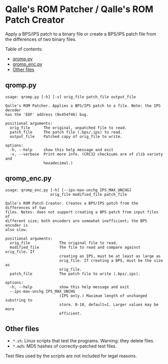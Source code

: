 # Qalle's ROM Patcher / Qalle's ROM Patch Creator
Apply a BPS/IPS patch to a binary file or create a BPS/IPS patch file from the
differences of two binary files.

Table of contents:
* [qromp.py](#qromppy)
* [qromp_enc.py](#qromp_encpy)
* [Other files](#other-files)

## qromp.py
```
usage: qromp.py [-h] [-v] orig_file patch_file output_file

Qalle's ROM Patcher. Applies a BPS/IPS patch to a file. Note: the IPS decoder
has the 'EOF' address (0x454f46) bug.

positional arguments:
  orig_file      The original, unpatched file to read.
  patch_file     The patch file (.bps/.ips) to read.
  output_file    Patched copy of orig_file to write.

options:
  -h, --help     show this help message and exit
  -v, --verbose  Print more info. (CRC32 checksums are of zlib variety and
                 hexadecimal.)
```

## qromp_enc.py
```
usage: qromp_enc.py [-h] [--ips-max-unchg IPS_MAX_UNCHG]
                    orig_file modified_file patch_file

Qalle's ROM Patch Creator. Creates a BPS/IPS patch from the differences of two
files. Notes: does not support creating a BPS patch from input files of
different size; both encoders are somewhat inefficient; the BPS encoder is
also slow.

positional arguments:
  orig_file             The original file to read.
  modified_file         The file to read and compare against orig_file. If
                        creating an IPS, must be at least as large as
                        orig_file. If creating a BPS, must be the size as
                        orig_file.
  patch_file            The patch file to write (.bps/.ips).

options:
  -h, --help            show this help message and exit
  --ips-max-unchg IPS_MAX_UNCHG
                        (IPS only.) Maximum length of unchanged substring to
                        store. 0-10, default=1. Larger values may be more
                        efficient.
```

## Other files
* `*.sh`: Linux scripts that test the programs. Warning: they delete files.
* `*.md5`: MD5 hashes of correctly-patched test files.

Test files used by the scripts are not included for legal reasons.

